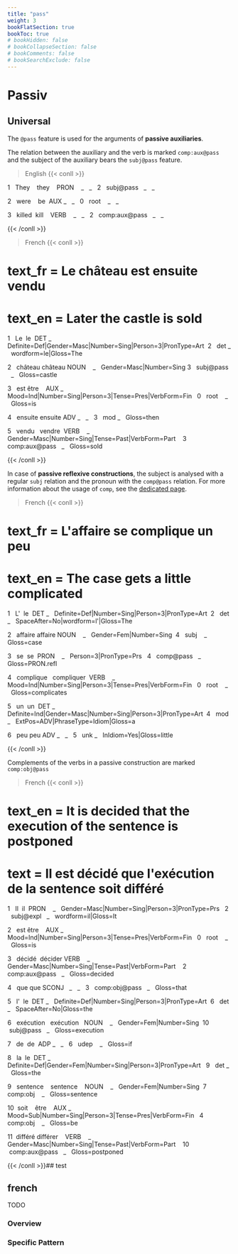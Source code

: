 ```yaml
---
title: "pass"
weight: 3
bookFlatSection: true
bookToc: true
# bookHidden: false
# bookCollapseSection: false
# bookComments: false
# bookSearchExclude: false
---
```

# Passiv

## Universal

The `@pass` feature is used for the arguments of **passive auxiliaries**.

The relation between the auxiliary and the verb is marked `comp:aux@pass` and the subject of the auxiliary bears the `subj@pass` feature.

  
> English
{{< conll >}}

1   They    they    PRON    _   _   2   subj@pass   _   _

2   were    be  AUX _   _   0   root    _   _

3   killed  kill    VERB    _   _   2   comp:aux@pass   _   _

{{< /conll >}}

> French
{{< conll >}}

# text_fr = Le château est ensuite vendu
# text_en = Later the castle is sold

1   Le  le  DET _   Definite=Def|Gender=Masc|Number=Sing|Person=3|PronType=Art  2   det _   wordform=le|Gloss=The

2   château château NOUN    _   Gender=Masc|Number=Sing 3   subj@pass   _   Gloss=castle

3   est être    AUX _   Mood=Ind|Number=Sing|Person=3|Tense=Pres|VerbForm=Fin   0   root    _   Gloss=is

4   ensuite ensuite ADV _   _   3   mod _   Gloss=then

5   vendu   vendre  VERB    _   Gender=Masc|Number=Sing|Tense=Past|VerbForm=Part    3   comp:aux@pass   _   Gloss=sold

{{< /conll >}}

In case of **passive reflexive constructions**, the subject is analysed with a regular `subj` relation and the pronoun with the `comp@pass` relation. For more information about the usage of `comp`, see the [dedicated page](../Syntactic_relations/comp/_index.md).

  > French
{{< conll >}}

# text_fr = L'affaire se complique un peu

# text_en = The case gets a little complicated

1   L'  le  DET _   Definite=Def|Number=Sing|Person=3|PronType=Art  2   det _   SpaceAfter=No|wordform=l'|Gloss=The

2   affaire affaire NOUN    _   Gender=Fem|Number=Sing  4   subj    _   Gloss=case

3   se  se  PRON    _   Person=3|PronType=Prs   4   comp@pass   _   Gloss=PRON.refl

4   complique   compliquer  VERB    _   Mood=Ind|Number=Sing|Person=3|Tense=Pres|VerbForm=Fin   0   root    _   Gloss=complicates

5   un  un  DET _   Definite=Ind|Gender=Masc|Number=Sing|Person=3|PronType=Art  4   mod _   ExtPos=ADV|PhraseType=Idiom|Gloss=a

6   peu peu ADV _   _   5   unk _   InIdiom=Yes|Gloss=little

{{< /conll >}}

Complements of the verbs in a passive construction are marked `comp:obj@pass`

> French
{{< conll >}}

# text_en = It is decided that the execution of the sentence is postponed

# text = Il est décidé que l'exécution de la sentence soit différé

1   Il  il  PRON    _   Gender=Masc|Number=Sing|Person=3|PronType=Prs   2   subj@expl   _   wordform=il|Gloss=It

2   est être    AUX _   Mood=Ind|Number=Sing|Person=3|Tense=Pres|VerbForm=Fin   0   root    _   Gloss=is

3   décidé  décider VERB    _   Gender=Masc|Number=Sing|Tense=Past|VerbForm=Part    2   comp:aux@pass   _   Gloss=decided

4   que que SCONJ   _   _   3   comp:obj@pass   _   Gloss=that

5   l'  le  DET _   Definite=Def|Number=Sing|Person=3|PronType=Art  6   det _   SpaceAfter=No|Gloss=the

6   exécution   exécution   NOUN    _   Gender=Fem|Number=Sing  10  subj@pass   _   Gloss=execution

7   de  de  ADP _   _   6   udep    _   Gloss=if

8   la  le  DET _   Definite=Def|Gender=Fem|Number=Sing|Person=3|PronType=Art   9   det _   Gloss=the

9   sentence    sentence    NOUN    _   Gender=Fem|Number=Sing  7   comp:obj    _   Gloss=sentence

10  soit    être    AUX _   Mood=Sub|Number=Sing|Person=3|Tense=Pres|VerbForm=Fin   4   comp:obj    _   Gloss=be

11  différé différer    VERB    _   Gender=Masc|Number=Sing|Tense=Past|VerbForm=Part    10  comp:aux@pass   _   Gloss=postponed

{{< /conll >}}## test 










## french

TODO
### Overview

### Specific Pattern


